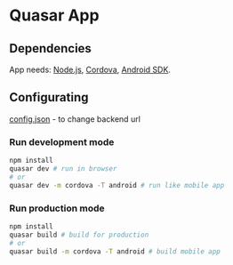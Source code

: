 # Quasar App


## Dependencies
App needs: [Node.js](https://nodejs.org/en/), [Cordova](https://cordova.apache.org/), [Android SDK](https://developer.android.com/studio).


## Configurating
[config.json](config.json) - to change backend url


### Run development mode 

```bash
npm install
quasar dev # run in browser
# or
quasar dev -m cordova -T android # run like mobile app
```


### Run production mode

```bash
npm install
quasar build # build for production
# or
quasar build -m cordova -T android # build mobile app
```
